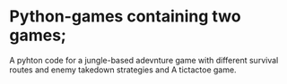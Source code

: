 # Python-games containing two games;
A pyhton code for a jungle-based adevnture game with different survival routes and enemy takedown strategies and 
A tictactoe game.
